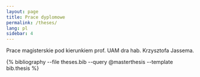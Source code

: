 ```yaml
---
layout: page
title: Prace dyplomowe
permalink: /theses/
lang: pl
sidebar: 4
---
```


Prace magisterskie pod kierunkiem prof. UAM dra hab. Krzysztofa Jassema.

{% bibliography --file theses.bib --query @masterthesis --template bib.thesis %}
